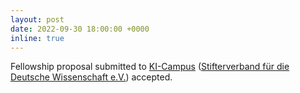 ```yaml
---
layout: post
date: 2022-09-30 18:00:00 +0000
inline: true
---
```


Fellowship proposal submitted to [KI-Campus](https://ki-campus.org) ([Stifterverband für die Deutsche Wissenschaft e.V.](https://www.stifterverband.org)) accepted.  